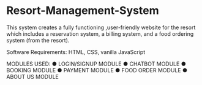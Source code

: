 # Resort-Management-System
This system creates a fully functioning ,user-friendly website for the resort which includes a reservation system,  a billing system, and a food ordering system (from the resort).

Software Requirements: 
HTML, CSS, vanilla JavaScript

MODULES USED: 
● LOGIN/SIGNUP MODULE
● CHATBOT MODULE
● BOOKING MODULE
● PAYMENT MODULE
● FOOD ORDER MODULE
● ABOUT US MODULE
